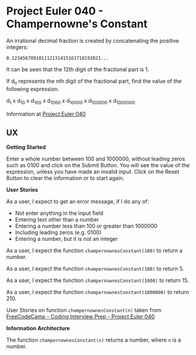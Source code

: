 # Project Euler 040 - Champernowne's Constant

An irrational decimal fraction is created by concatenating the positive integers:

    0.123456789101112131415161718192021...

It can be seen that the 12th digit of the fractional part is 1.

If d<sub>n</sub> represents the nth digit of the fractional part, find the value of the following expression.

d<sub>1</sub> x d<sub>10</sub> x d<sub>100</sub> x d<sub>1000</sub> x d<sub>10000</sub> x d<sub>100000</sub> x d<sub>1000000</sub>

Information at [Project Euler 040](https://projecteuler.net/problem=40)

## UX

**Getting Started**

Enter a whole number between 100 and 1000000, without leading zeros such as 0100 and click on the Submit Button.  You will see the value of the expression, unless you have made an invalid input.  Click on the Reset Button to clear the information or to start again.

**User Stories**

As a user, I expect to get an error message, if I do any of:

- Not enter anything in the input field
- Entering text other than a number
- Entering a number less than 100 or greater than 1000000
- Including leading zeros (e.g. 0100)
- Entering a number, but it is not an integer

As a user, I expect the function `champernownesConstant(100)` to return a number.

As a user, I expect the function `champernownesConstant(100)` to return 5.

As a user, I expect the function `champernownesConstant(1000)` to return 15.

As a user, I expect the function `champernownesConstant(1000000)` to return 210.

User Stories on function `champernownesConstant(n)` taken from [FreeCodeCamp - Coding Interview Prep - Project Euler 040](https://www.freecodecamp.org/learn/coding-interview-prep/project-euler/problem-40-champernownes-constant)

**Information Architecture**

The function `champernownesConstant(n)` returns a number, where `n` is a number.
